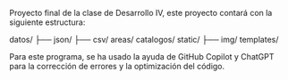 Proyecto final de la clase de Desarrollo IV, este proyecto contará con la siguiente estructura:

datos/
    ├── json/
    ├── csv/
            areas/
            catalogos/
static/
    ├── img/
templates/

Para este programa, se ha usado la ayuda de GitHub Copilot y ChatGPT para la corrección de errores y la optimización del código.
